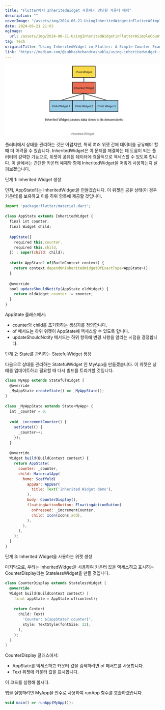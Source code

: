 ```yaml
---
title: "Flutter에서 InheritedWidget 사용하기 간단한 카운터 예제"
description: ""
coverImage: "/assets/img/2024-06-21-UsingInheritedWidgetinFlutterASimpleCounterExample_0.png"
date: 2024-06-21 21:03
ogImage: 
  url: /assets/img/2024-06-21-UsingInheritedWidgetinFlutterASimpleCounterExample_0.png
tag: Tech
originalTitle: "Using InheritedWidget in Flutter: A Simple Counter Example"
link: "https://medium.com/@subhashchandrashukla/using-inheritedwidget-in-flutter-a-simple-counter-example-3eb0d03ca936"
---
```




![사진](/assets/img/2024-06-21-UsingInheritedWidgetinFlutterASimpleCounterExample_0.png)

플러터에서 상태를 관리하는 것은 어렵지만, 특히 여러 위젯 간에 데이터를 공유해야 할 때 더 어려울 수 있습니다. InheritedWidget은 이 문제를 해결하는 데 도움이 되는 플러터의 강력한 기능으로, 위젯이 공유된 데이터에 효율적으로 액세스할 수 있도록 합니다. 이 글에서는 간단한 카운터 예제와 함께 InheritedWidget을 어떻게 사용하는지 살펴보겠습니다.

단계 1: Inherited Widget 생성

먼저, AppState라는 InheritedWidget을 만들겠습니다. 이 위젯은 공유 상태(이 경우 카운터)를 보유하고 이를 하위 항목에 제공할 것입니다.


<div class="content-ad"></div>


```js
import 'package:flutter/material.dart';

class AppState extends InheritedWidget {
  final int counter;
  final Widget child;

  AppState({
    required this.counter,
    required this.child,
  }) : super(child: child);

  static AppState? of(BuildContext context) {
    return context.dependOnInheritedWidgetOfExactType<AppState>();
  }

  @override
  bool updateShouldNotify(AppState oldWidget) {
    return oldWidget.counter != counter;
  }
}
```

AppState 클래스에서:

- counter와 child를 초기화하는 생성자를 정의합니다.
- of 메서드는 하위 위젯이 AppState에 액세스할 수 있도록 합니다.
- updateShouldNotify 메서드는 하위 항목에 변경 사항을 알리는 시점을 결정합니다.

단계 2: State를 관리하는 StatefulWidget 생성


<div class="content-ad"></div>

다음으로 상태를 관리하는 StatefulWidget 인 MyApp을 만들겠습니다. 이 위젯은 상태를 업데이트하고 필요할 때 다시 빌드를 트리거할 것입니다.

```js
class MyApp extends StatefulWidget {
  @override
  _MyAppState createState() => _MyAppState();
}

class _MyAppState extends State<MyApp> {
  int _counter = 0;

  void _incrementCounter() {
    setState(() {
      _counter++;
    });
  }

  @override
  Widget build(BuildContext context) {
    return AppState(
      counter: _counter,
      child: MaterialApp(
        home: Scaffold(
          appBar: AppBar(
            title: Text('Inherited Widget demo'),
          ),
          body: CounterDisplay(),
          floatingActionButton: FloatingActionButton(
            onPressed: _incrementCounter,
            child: Icon(Icons.add),
          ),
        ),
      ),
    );
  }
}
```

단계 3: Inherited Widget을 사용하는 위젯 생성

마지막으로, 우리는 InheritedWidget을 사용하여 카운터 값을 액세스하고 표시하는 CounterDisplay라는 StatelessWidget을 만들 것입니다.

<div class="content-ad"></div>

```dart
class CounterDisplay extends StatelessWidget {
  @override
  Widget build(BuildContext context) {
    final appState = AppState.of(context);

    return Center(
      child: Text(
        'Counter: ${appState?.counter}',
        style: TextStyle(fontSize: 22),
      ),
    );
  }
}
```

CounterDisplay 클래스에서:

- AppState를 액세스하고 카운터 값을 검색하려면 of 메서드를 사용합니다.
- Text 위젯에 카운터 값을 표시합니다.

이 코드를 실행해 봅시다.


<div class="content-ad"></div>

앱을 실행하려면 MyApp을 인수로 사용하여 runApp 함수를 호출하겠습니다.

```js
void main() => runApp(MyApp());
```